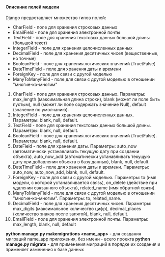 #### Описание полей модели
Django предоставляет множество типов полей:
* CharField - поле для хранения строковых данных
* EmailField - поле для хранения электронной почты
* TextField - поле для хранения текстовых данных большой длины (большой текст)
* IntegerField - поле для хранения целочисленных данных
* DecimalField - поле для хранения десятичных чисел (вещественные, но точные)
* BooleanField - поле для хранения логических значений (True/False)
* DateTimeField - поле для хранения даты и времени
* ForeignKey - поле для связи с другой моделью
* ManyToManyField - поле для связи с другой моделью в отношении "многие-ко-многим"


1. CharField - поле для хранения строковых данных. Параметры:
max_length (максимальная длина строки), blank (может ли поле быть пустым), null (может ли поле содержать значение Null), 
default (значение по умолчанию).
2. IntegerField - поле для хранения целочисленных данных. Параметры: blank, null, default.
3. TextField - поле для хранения текстовых данных большой длины. Параметры: blank, null, default.
4. BooleanField - поле для хранения логических значений (True/False). Параметры: blank, null, default.
5. DateField - поле для хранения даты. Параметры: auto_now (автоматически устанавливать текущую дату при создании объекта),
auto_now_add (автоматически устанавливать текущую дату при добавлении объекта в базу данных), blank, null, default.
6. DateTimeField - поле для хранения даты и времени. Параметры: auto_now, auto_now_add, blank, null, default.
7. ForeignKey - поле для связи с другой моделью. Параметры: to (имя модели, с которой устанавливается связь),
on_delete (действие при удалении связанного объекта), related_name (имя обратной связи).
8. ManyToManyField - поле для связи с другой моделью в отношении "многие-ко-многим". Параметры: to, related_name.
9. DecimalField - поле для хранения десятичных чисел. Параметры: max_digits (максимальное количество цифр), 
decimal_places (количество знаков после запятой), blank, null, default.
10. EmailField - поле для хранения электронной почты. Параметры: max_length, blank, null, default


__python manage.py makemigrations <name_app>__ - для создания миграций name_app приложения, без имени - всего проекта
__python manage.py migrate__ - для применения миграций в порядке их создания и применяет изменения к базе данных